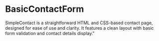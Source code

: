 # BasicContactForm
SimpleContact is a straightforward HTML and CSS-based contact page, designed for ease of use and clarity. It features a clean layout with basic form validation and contact details display."
